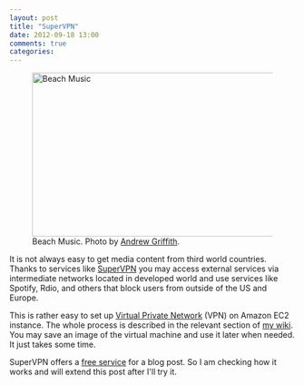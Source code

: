 ```yaml
---
layout: post
title: "SuperVPN"
date: 2012-09-18 13:00
comments: true
categories: 
---
```


<figure>
<a href="http://www.flickr.com/photos/waldenpond/2814128185/" title="Beach Music by Andrew Griffith">
<img src="http://farm4.staticflickr.com/3296/2814128185_4f201b2c1f.jpg" width="500" height="288" alt="Beach Music">
</a>
<figcaption>
Beach Music. Photo by <a href="http://www.flickr.com/photos/waldenpond/">Andrew Griffith</a>.
</figcaption>
</figure>

It is not always easy to get media content from third world countries. 
Thanks to services like <a href="http://www.supervpn.net/" title="Super VPN Service">SuperVPN</a> you may access external services via intermediate networks located in developed world 
and use services like Spotify, Rdio, and others that block users from outside of the US and Europe.

<!--more-->

This is rather easy to set up <a href="http://en.wikipedia.org/wiki/Virtual_private_network">Virtual Private Network</a> (VPN) on Amazon EC2 instance. 
The whole process is described in the relevant section of <a href="http://dudarev.com/wiki/Amazon-web-services.html">my wiki</a>.
You may save an image of the virtual machine and use it later when needed. It just takes some time.

SuperVPN offers a <a href="http://www.supervpn.net/free-vpn.html">free service</a> for a blog post. So I am checking how it works and will extend this post after I'll try it.

